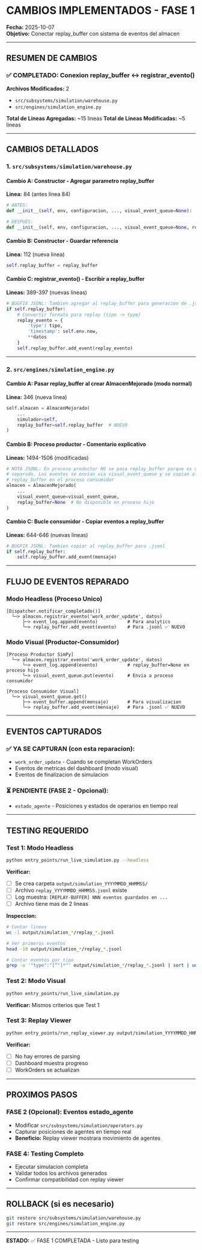 # CAMBIOS IMPLEMENTADOS - FASE 1

**Fecha:** 2025-10-07  
**Objetivo:** Conectar replay_buffer con sistema de eventos del almacen

---

## RESUMEN DE CAMBIOS

### ✅ COMPLETADO: Conexion replay_buffer <-> registrar_evento()

**Archivos Modificados:** 2
- `src/subsystems/simulation/warehouse.py`
- `src/engines/simulation_engine.py`

**Total de Lineas Agregadas:** ~15 lineas
**Total de Lineas Modificadas:** ~5 lineas

---

## CAMBIOS DETALLADOS

### 1. `src/subsystems/simulation/warehouse.py`

#### Cambio A: Constructor - Agregar parametro replay_buffer
**Linea:** 84 (antes linea 84)
```python
# ANTES:
def __init__(self, env, configuracion, ..., visual_event_queue=None):

# DESPUES:
def __init__(self, env, configuracion, ..., visual_event_queue=None, replay_buffer=None):
```

#### Cambio B: Constructor - Guardar referencia
**Linea:** 112 (nueva linea)
```python
self.replay_buffer = replay_buffer
```

#### Cambio C: registrar_evento() - Escribir a replay_buffer
**Lineas:** 389-397 (nuevas lineas)
```python
# BUGFIX JSONL: Tambien agregar al replay_buffer para generacion de .jsonl
if self.replay_buffer:
    # Convertir formato para replay (tipo -> type)
    replay_evento = {
        'type': tipo,
        'timestamp': self.env.now,
        **datos
    }
    self.replay_buffer.add_event(replay_evento)
```

---

### 2. `src/engines/simulation_engine.py`

#### Cambio A: Pasar replay_buffer al crear AlmacenMejorado (modo normal)
**Linea:** 346 (nueva linea)
```python
self.almacen = AlmacenMejorado(
    ...
    simulador=self,
    replay_buffer=self.replay_buffer  # NUEVO
)
```

#### Cambio B: Proceso productor - Comentario explicativo
**Lineas:** 1494-1506 (modificadas)
```python
# NOTA JSONL: En proceso productor NO se pasa replay_buffer porque es un proceso
# separado. Los eventos se envian via visual_event_queue y se copian al
# replay_buffer en el proceso consumidor
almacen = AlmacenMejorado(
    ...
    visual_event_queue=visual_event_queue,
    replay_buffer=None  # No disponible en proceso hijo
)
```

#### Cambio C: Bucle consumidor - Copiar eventos a replay_buffer
**Lineas:** 644-646 (nuevas lineas)
```python
# BUGFIX JSONL: Tambien copiar al replay_buffer para .jsonl
if self.replay_buffer:
    self.replay_buffer.add_event(mensaje)
```

---

## FLUJO DE EVENTOS REPARADO

### Modo Headless (Proceso Unico)
```
[Dispatcher.notificar_completado()]
  └─> almacen.registrar_evento('work_order_update', datos)
      ├─> event_log.append(evento)           # Para analytics
      └─> replay_buffer.add_event(evento)    # Para .jsonl ✅ NUEVO
```

### Modo Visual (Productor-Consumidor)
```
[Proceso Productor SimPy]
  └─> almacen.registrar_evento('work_order_update', datos)
      └─> event_log.append(evento)           # replay_buffer=None en proceso hijo
      └─> visual_event_queue.put(evento)     # Envia a proceso consumidor

[Proceso Consumidor Visual]
  └─> visual_event_queue.get()
      ├─> event_buffer.append(mensaje)       # Para visualizacion
      └─> replay_buffer.add_event(mensaje)   # Para .jsonl ✅ NUEVO
```

---

## EVENTOS CAPTURADOS

### ✅ YA SE CAPTURAN (con esta reparacion):
- `work_order_update` - Cuando se completan WorkOrders
- Eventos de metricas del dashboard (modo visual)
- Eventos de finalizacion de simulacion

### ⏳ PENDIENTE (FASE 2 - Opcional):
- `estado_agente` - Posiciones y estados de operarios en tiempo real

---

## TESTING REQUERIDO

### Test 1: Modo Headless
```bash
python entry_points/run_live_simulation.py --headless
```

**Verificar:**
- [ ] Se crea carpeta `output/simulation_YYYYMMDD_HHMMSS/`
- [ ] Archivo `replay_YYYYMMDD_HHMMSS.jsonl` existe
- [ ] Log muestra: `[REPLAY-BUFFER] NNN eventos guardados en ...`
- [ ] Archivo tiene mas de 2 lineas

**Inspeccion:**
```bash
# Contar lineas
wc -l output/simulation_*/replay_*.jsonl

# Ver primeros eventos
head -10 output/simulation_*/replay_*.jsonl

# Contar eventos por tipo
grep -o '"type":"[^"]*"' output/simulation_*/replay_*.jsonl | sort | uniq -c
```

### Test 2: Modo Visual
```bash
python entry_points/run_live_simulation.py
```

**Verificar:** Mismos criterios que Test 1

### Test 3: Replay Viewer
```bash
python entry_points/run_replay_viewer.py output/simulation_YYYYMMDD_HHMMSS/replay_YYYYMMDD_HHMMSS.jsonl
```

**Verificar:**
- [ ] No hay errores de parsing
- [ ] Dashboard muestra progreso
- [ ] WorkOrders se actualizan

---

## PROXIMOS PASOS

### FASE 2 (Opcional): Eventos estado_agente
- Modificar `src/subsystems/simulation/operators.py`
- Capturar posiciones de agentes en tiempo real
- **Beneficio:** Replay viewer mostrara movimiento de agentes

### FASE 4: Testing Completo
- Ejecutar simulacion completa
- Validar todos los archivos generados
- Confirmar compatibilidad con replay viewer

---

## ROLLBACK (si es necesario)

```bash
git restore src/subsystems/simulation/warehouse.py
git restore src/engines/simulation_engine.py
```

---

**ESTADO:** ✅ FASE 1 COMPLETADA - Listo para testing
